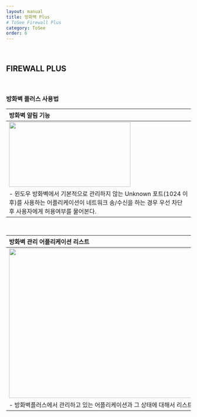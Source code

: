 ```yaml
---
layout: manual
title: 방화벽 Plus
# ToSee Firewall Plus
category: ToSee
order: 6
---
```

&nbsp;
&nbsp;
## FIREWALL PLUS
&nbsp;

### 방화벽 플러스 사용법

| 방화벽 알림 기능|
|:-----|
| <img src="../../assets/images/firewall/alert.png" width="331px" height="177px"/> |
| - 윈도우 방화벽에서 기본적으로 관리하지 않는 Unknown 포트(1024 이후)를 사용하는 어플리케이션이 네트워크 송/수신을 하는 경우 우선 차단 후 사용자에게 허용여부를 물어본다. |

&nbsp;

| 방화벽 관리 어플리케이션 리스트 |
|:-----|
| <img src="../../assets/images/firewall/list.png" width="642px" height="408px"/> |
| - 방화벽플러스에서 관리하고 있는 어플리케이션과 그 상태에 대해서 리스트를 확인 할 수 있다. |




